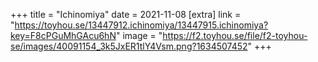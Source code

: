 +++
title = "Ichinomiya"
date = 2021-11-08
[extra]
link = "https://toyhou.se/13447912.ichinomiya/13447915.ichinomiya?key=F8cPGuMhGAcu6hN"
image = "https://f2.toyhou.se/file/f2-toyhou-se/images/40091154_3k5JxER1tlY4Vsm.png?1634507452"
+++